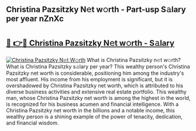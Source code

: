 ## Christina Pazsitzky N𝚎t w𝚘rth - Part-usp S𝚊lary per year nZnXc

# <h2><a href="http://gc4z0qy.nevu.top/?p=Christina+Pazsitzky">🔗 👉🔴 Christina Pazsitzky N𝚎t w𝚘rth - S𝚊lary</a></h2>

[![Christina Pazsitzky N𝚎t W𝚘rth](https://i.imgur.com/Oavwk0R.jpeg)](http://gc4z0qy.nevu.top/?p=Christina+Pazsitzky)
What is Christina Pazsitzky n𝚎t w𝚘rth? What is Christina Pazsitzky s𝚊lary per year?
This wealthy person's Christina Pazsitzky net worth is considerable, positioning him among the industry's most affluent. His income from his employment is significant, but it is overshadowed by Christina Pazsitzky net worth, which is attributed to his diverse business activities and extensive real estate portfolio. This wealthy man, whose Christina Pazsitzky net worth is among the highest in the world, is recognized for his business acumen and financial intelligence. With a Christina Pazsitzky net worth in the billions and a notable income, this wealthy person is a shining example of the power of tenacity, dedication, and financial wisdom.
